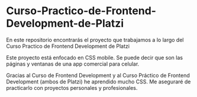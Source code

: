 # Curso-Practico-de-Frontend-Development-de-Platzi
En este repositorio encontrarás el proyecto que trabajamos a lo largo del Curso Practico de Frontend Development de Platzi

Este proyecto está enfocado en CSS mobile. Se puede decir que son las páginas y ventanas de una app comercial para celular.

Gracias al Curso de Frontend Development y al Curso Práctico de Frontend Development (ambos de Platzi) he aprendido mucho CSS. Me aseguraré de practicarlo con proyectos personales y profesionales. 
